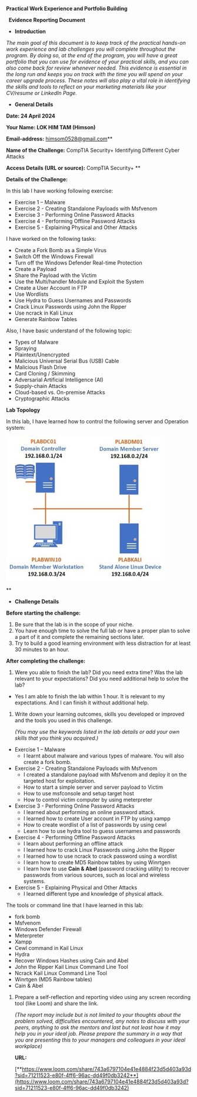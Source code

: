 **Practical Work Experience and Portfolio Building**

` `**Evidence Reporting Document**

- **Introduction**

*The main goal of this document is to keep track of the practical hands-on work experience and lab challenges you will complete throughout the program. By doing so, at the end of the program, you will have a great portfolio that you can use for evidence of your practical skills, and you can also come back for review whenever needed. This evidence is essential in the long run and keeps you on track with the time you will spend on your career upgrade process. These notes will also play a vital role in identifying the skills and tools to reflect on your marketing materials like your CV/resume or LinkedIn Page.*


- **General Details**

**Date: 24 April 2024**

**Your Name: LOK HIM TAM (Himson)**

**Email-address:** himsom0528@gmail.com**                                                                                               

**Name of the Challenge:** CompTIA Security+ Identifying Different Cyber Attacks

**Access Details (URL or source):**  CompTIA Security+
**


**Details of the Challenge:**

In this lab I have working following exercise:

- Exercise 1 – Malware
- Exercise 2 - Creating Standalone Payloads with Msfvenom
- Exercise 3 - Performing Online Password Attacks
- Exercise 4 - Performing Offline Password Attacks
- Exercise 5 - Explaining Physical and Other Attacks

I have worked on the following tasks:

- Create a Fork Bomb as a Simple Virus
- Switch Off the Windows Firewall
- Turn off the Windows Defender Real-time Protection
- Create a Payload
- Share the Payload with the Victim
- Use the Multi/handler Module and Exploit the System
- Create a User Account in FTP
- Use Wordlists
- Use Hydra to Guess Usernames and Passwords
- Crack Linux Passwords using John the Ripper
- Use ncrack in Kali Linux
- Generate Rainbow Tables



Also, I have basic understand of the following topic:

- Types of Malware
- Spraying
- Plaintext/Unencrypted
- Malicious Universal Serial Bus (USB) Cable
- Malicious Flash Drive
- Card Cloning / Skimming
- Adversarial Artificial Intelligence (AI)
- Supply-chain Attacks
- Cloud-based vs. On-premise Attacks
- Cryptographic Attacks

**Lab Topology**

In this lab, I have learned how to control the following server and Operation system: 

![Practice Labs screenshot.](Aspose.Words.e38ecfe3-9c8d-4f4a-9188-14ae1feaf1ef.001.jpeg)


**

- **Challenge Details**

**Before starting the challenge:**

1. Be sure that the lab is in the scope of your niche.
1. You have enough time to solve the full lab or have a proper plan to solve a part of it and complete the remaining sections later.
1. Try to build a good learning environment with less distraction for at least 30 minutes to an hour.

**After completing the challenge:**

1. Were you able to finish the lab? Did you need extra time? Was the lab relevant to your expectations? Did you need additional help to solve the lab?
- Yes I am able to finish the lab within 1 hour. It is relevant to my expectations. And I can finish it without additional help.

1. Write down your learning outcomes, skills you developed or improved and the tools you used in this challenge.

   *(You may use the keywords listed in the lab details or add your own skills that you think you acquired.)*

- Exercise 1 – Malware
  - I learnt about malware and various types of malware. You will also create a fork bomb.
- Exercise 2 - Creating Standalone Payloads with Msfvenom
  - I created a standalone payload with Msfvenom and deploy it on the targeted host for exploitation. 
  - How to start a simple server and server payload to Victim
  - How to use msfconsole and setup target host
  - How to control victim computer by using meterpreter
- Exercise 3 - Performing Online Password Attacks
  - I learned about performing an online password attack.
  - I learned how to create User account in FTP by using xampp
  - How to create wordlist of a list of passwords by using cewl
  - Learn how to use hydra tool to guess usernames and passwords
- Exercise 4 - Performing Offline Password Attacks
  - I learn about performing an offline attack
  - I learned how to crack Linux Passwords using John the Ripper
  - I learned how to use ncrack to crack password using a wordlist
  - I learn how to create MD5 Rainbow tables by using Winrtgen
  - I learn how to use **Cain & Abel** (password cracking utility) to recover passwords from various sources, such as local and wireless systems.
- Exercise 5 - Explaining Physical and Other Attacks
  - I learned different type and knowledge of physical attack.



The tools or command line that I have learned in this lab:

- fork bomb
- Msfvenom
- Windows Defender Firewall
- Meterpreter
- Xampp
- Cewl command in Kail Linux
- Hydra
- Recover Windows Hashes using Cain and Abel
- John the Ripper Kail Linux Command Line Tool
- Ncrack Kail Linux Command Line Tool
- Winrtgen (MD5 Rainbow tables)
- Cain & Abel
1. Prepare a self-reflection and reporting video using any screen recording tool (like Loom) and share the link.

   *(The report may include but is not limited to your thoughts about the problem solved, difficulties encountered, any notes to discuss with your peers, anything to ask the mentors and last but not least how it may help you in your ideal job. Please prepare the summary in a way that you are presenting this to your managers and colleagues in your ideal workplace)*

   **URL:**

   [**https://www.loom.com/share/743a6797104e41e4884f23d5d403a93d?sid=71211523-e80f-4ff6-96ac-dd49f0db3242**](https://www.loom.com/share/743a6797104e41e4884f23d5d403a93d?sid=71211523-e80f-4ff6-96ac-dd49f0db3242)


